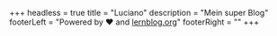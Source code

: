 +++
headless = true
title = "Luciano"
description = "Mein super Blog"
footerLeft = "Powered by ❤️ and [lernblog.org](https://www.lernblog.org)"
footerRight = ""
+++
